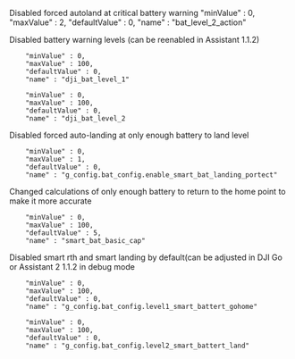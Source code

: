 Disabled forced autoland at critical battery warning 
		"minValue" : 0,
		"maxValue" : 2,
		"defaultValue" : 0,
		"name" : "bat_level_2_action"

Disabled battery warning levels (can be reenabled in Assistant 1.1.2)

		"minValue" : 0,
		"maxValue" : 100,
		"defaultValue" : 0,
		"name" : "dji_bat_level_1"
		
		"minValue" : 0,
		"maxValue" : 100,
		"defaultValue" : 0,
		"name" : "dji_bat_level_2
		
Disabled forced auto-landing at only enough battery to land level

		"minValue" : 0,
		"maxValue" : 1,
		"defaultValue" : 0,
		"name" : "g_config.bat_config.enable_smart_bat_landing_portect"

Changed calculations of only enough battery to return to the home point to make it more accurate

		"minValue" : 0,
		"maxValue" : 100,
		"defaultValue" : 5,
		"name" : "smart_bat_basic_cap"
		
Disabled smart rth and smart landing by default(can be adjusted in DJI Go or Assistant 2 1.1.2 in debug mode

		"minValue" : 0,
		"maxValue" : 100,
		"defaultValue" : 0,
		"name" : "g_config.bat_config.level1_smart_battert_gohome"
	
		"minValue" : 0,
		"maxValue" : 100,
		"defaultValue" : 0,
		"name" : "g_config.bat_config.level2_smart_battert_land"
